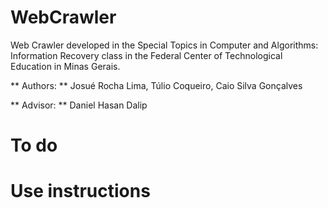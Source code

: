 # WebCrawler
Web Crawler developed in the Special Topics in Computer and Algorithms: Information Recovery class in the Federal Center of Technological Education in Minas Gerais.

** Authors: **
Josué Rocha Lima, Túlio Coqueiro, Caio Silva Gonçalves

** Advisor: ** Daniel Hasan Dalip

# To do



# Use instructions

